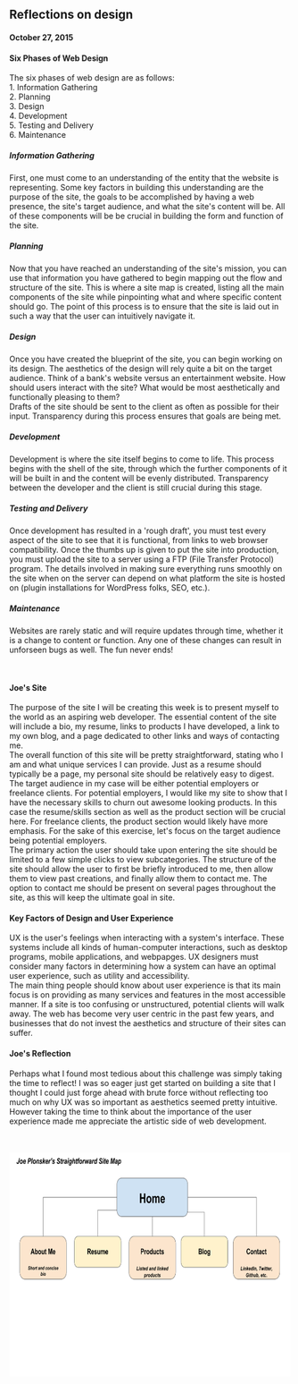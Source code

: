 <head>
  <title>Reflections on Design</title>
  <meta charset="UTF-8">
  <link rel="stylesheet" type="text/css" href="your-stylesheet-link-here.css">
</head>

<main>
  <h2>Reflections on design</h2>
  <h4>October 27, 2015</h4>


<section>
  <h4>Six Phases of Web Design</h4>
    <p>
      The six phases of web design are as follows:<br>
      1. Information Gathering
      <br>
      2. Planning
      <br>
      3. Design
      <br>
      4. Development
      <br>
      5. Testing and Delivery
      <br>
      6. Maintenance
      <br>
    </p>
    <p>
    <h5>Information Gathering</h5>
    First, one must come to an understanding of the entity that the website is representing. Some key factors in building this understanding are the purpose of the site, the goals to be accomplished by having a web presence, the site's target audience, and what the site's content will be. All of these components will be be crucial in building the form and function of the site.
	</p>
	<p>
    <h5>Planning</h5>
    Now that you have reached an understanding of the site's mission, you can use that information you have gathered to begin mapping out the flow and structure of the site. This is where a site map is created, listing all the main components of the site while pinpointing what and where specific content should go. The point of this process is to ensure that the site is laid out in such a way that the user can intuitively navigate it.
    </p>
    <p>
    <h5>Design</h5>
    Once you have created the blueprint of the site, you can begin working on its design. The aesthetics of the design will rely quite a bit on the target audience. Think of a bank's website versus an entertainment website. How should users interact with the site? What would be most aesthetically and functionally pleasing to them?
    <br>
    Drafts of the site should be sent to the client as often as possible for their input. Transparency during this process ensures that goals are being met.
    </p>
    <p>
    <h5>Development</h5>
    Development is where the site itself begins to come to life. This process begins with the shell of the site, through which the further components of it will be built in and the content will be evenly distributed. Transparency between the developer and the client is still crucial during this stage.
    </p>
    <p>
    <h5>Testing and Delivery</h5>
    Once development has resulted in a 'rough draft', you must test every aspect of the site to see that it is functional, from links to web browser compatibility. Once the thumbs up is given to put the site into production, you must upload the site to a server using a FTP (File Transfer Protocol) program. The details involved in making sure everything runs smoothly on the site when on the server can depend on what platform the site is hosted on (plugin installations for WordPress folks, SEO, etc.).
	</p>
	<p>
    <h5>Maintenance</h5>
    Websites are rarely static and will require updates through time, whether it is a change to content or function. Any one of these changes can result in unforseen bugs as well. The fun never ends!
	</p>
	<br>
	<p>
	<h4>Joe's Site</h4>
	The purpose of the site I will be creating this week is to present myself to the world as an aspiring web developer. The essential content of the site will include a bio, my resume, links to products I have developed, a link to my own blog, and a page dedicated to other links and ways of contacting me.<br>The overall function of this site will be pretty straightforward, stating who I am and what unique services I can provide. Just as a resume should typically be a page, my personal site should be relatively easy to digest.
	<br>
	The target audience in my case will be either potential employers or freelance clients. For potential employers, I would like my site to show that I have the necessary skills to churn out awesome looking products. In this case the resume/skills section as well as the product section will be crucial here. For freelance clients, the product section would likely have more emphasis. For the sake of this exercise, let's focus on the target audience being potential employers.
	<br>
	The primary action the user should take upon entering the site should be limited to a few simple clicks to view subcategories. The structure of the site should allow the user to first be briefly introduced to me, then allow them to view past creations, and finally allow them to contact me. The option to contact me should be present on several pages throughout the site, as this will keep the ultimate goal in site. 
</p>
<p>
	<h4>Key Factors of Design and User Experience</h4>
	UX is the user's feelings when interacting with a system's interface. These systems include all kinds of human-computer interactions, such as desktop programs, mobile applications, and webpapges. UX designers must consider many factors in determining how a system can have an optimal user experience, such as utility and accessibility.
	<br>
	The main thing people should know about user experience is that its main focus is on providing as many services and features in the most accessible manner. If a site is too confusing or unstructured, potential clients will walk away. The web has become very user centric in the past few years, and businesses that do not invest the aesthetics and structure of their sites can suffer.
	<br>
</p>
<p>
	<h4>Joe's Reflection</h4>
	Perhaps what I found most tedious about this challenge was simply taking the time to reflect! I was so eager just get started on building a site that I thought I could just forge ahead with brute force without reflecting too much on why UX was so important as aesthetics seemed pretty intuitive. However taking the time to think about the importance of the user experience made me appreciate the artistic side of web development.
	</p>
<br><br>
<img src ="imgs/site-map.png" alt="site map" width ="700" height = "400")>
</section>
</main>